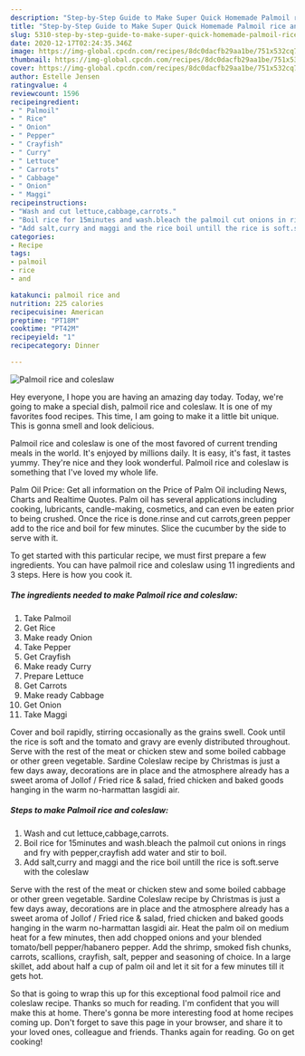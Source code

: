 ```yaml
---
description: "Step-by-Step Guide to Make Super Quick Homemade Palmoil rice and coleslaw"
title: "Step-by-Step Guide to Make Super Quick Homemade Palmoil rice and coleslaw"
slug: 5310-step-by-step-guide-to-make-super-quick-homemade-palmoil-rice-and-coleslaw
date: 2020-12-17T02:24:35.346Z
image: https://img-global.cpcdn.com/recipes/8dc0dacfb29aa1be/751x532cq70/palmoil-rice-and-coleslaw-recipe-main-photo.jpg
thumbnail: https://img-global.cpcdn.com/recipes/8dc0dacfb29aa1be/751x532cq70/palmoil-rice-and-coleslaw-recipe-main-photo.jpg
cover: https://img-global.cpcdn.com/recipes/8dc0dacfb29aa1be/751x532cq70/palmoil-rice-and-coleslaw-recipe-main-photo.jpg
author: Estelle Jensen
ratingvalue: 4
reviewcount: 1596
recipeingredient:
- " Palmoil"
- " Rice"
- " Onion"
- " Pepper"
- " Crayfish"
- " Curry"
- " Lettuce"
- " Carrots"
- " Cabbage"
- " Onion"
- " Maggi"
recipeinstructions:
- "Wash and cut lettuce,cabbage,carrots."
- "Boil rice for 15minutes and wash.bleach the palmoil cut onions in rings and fry with pepper,crayfish add water and stir to boil."
- "Add salt,curry and maggi and the rice boil untill the rice is soft.serve with the coleslaw"
categories:
- Recipe
tags:
- palmoil
- rice
- and

katakunci: palmoil rice and 
nutrition: 225 calories
recipecuisine: American
preptime: "PT18M"
cooktime: "PT42M"
recipeyield: "1"
recipecategory: Dinner

---
```



![Palmoil rice and coleslaw](https://img-global.cpcdn.com/recipes/8dc0dacfb29aa1be/751x532cq70/palmoil-rice-and-coleslaw-recipe-main-photo.jpg)

Hey everyone, I hope you are having an amazing day today. Today, we're going to make a special dish, palmoil rice and coleslaw. It is one of my favorites food recipes. This time, I am going to make it a little bit unique. This is gonna smell and look delicious.

Palmoil rice and coleslaw is one of the most favored of current trending meals in the world. It's enjoyed by millions daily. It is easy, it's fast, it tastes yummy. They're nice and they look wonderful. Palmoil rice and coleslaw is something that I've loved my whole life.

Palm Oil Price: Get all information on the Price of Palm Oil including News, Charts and Realtime Quotes. Palm oil has several applications including cooking, lubricants, candle-making, cosmetics, and can even be eaten prior to being crushed. Once the rice is done.rinse and cut carrots,green pepper add to the rice and boil for few minutes. Slice the cucumber by the side to serve with it.


To get started with this particular recipe, we must first prepare a few ingredients. You can have palmoil rice and coleslaw using 11 ingredients and 3 steps. Here is how you cook it.

<!--inarticleads1-->

##### The ingredients needed to make Palmoil rice and coleslaw:

1. Take  Palmoil
1. Get  Rice
1. Make ready  Onion
1. Take  Pepper
1. Get  Crayfish
1. Make ready  Curry
1. Prepare  Lettuce
1. Get  Carrots
1. Make ready  Cabbage
1. Get  Onion
1. Take  Maggi


Cover and boil rapidly, stirring occasionally as the grains swell. Cook until the rice is soft and the tomato and gravy are evenly distributed throughout. Serve with the rest of the meat or chicken stew and some boiled cabbage or other green vegetable. Sardine Coleslaw recipe by Christmas is just a few days away, decorations are in place and the atmosphere already has a sweet aroma of Jollof / Fried rice &amp; salad, fried chicken and baked goods hanging in the warm no-harmattan lasgidi air. 

<!--inarticleads2-->

##### Steps to make Palmoil rice and coleslaw:

1. Wash and cut lettuce,cabbage,carrots.
1. Boil rice for 15minutes and wash.bleach the palmoil cut onions in rings and fry with pepper,crayfish add water and stir to boil.
1. Add salt,curry and maggi and the rice boil untill the rice is soft.serve with the coleslaw


Serve with the rest of the meat or chicken stew and some boiled cabbage or other green vegetable. Sardine Coleslaw recipe by Christmas is just a few days away, decorations are in place and the atmosphere already has a sweet aroma of Jollof / Fried rice &amp; salad, fried chicken and baked goods hanging in the warm no-harmattan lasgidi air. Heat the palm oil on medium heat for a few minutes, then add chopped onions and your blended tomato/bell pepper/habanero pepper. Add the shrimp, smoked fish chunks, carrots, scallions, crayfish, salt, pepper and seasoning of choice. In a large skillet, add about half a cup of palm oil and let it sit for a few minutes till it gets hot. 

So that is going to wrap this up for this exceptional food palmoil rice and coleslaw recipe. Thanks so much for reading. I'm confident that you will make this at home. There's gonna be more interesting food at home recipes coming up. Don't forget to save this page in your browser, and share it to your loved ones, colleague and friends. Thanks again for reading. Go on get cooking!
